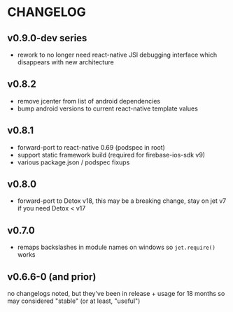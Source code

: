 # CHANGELOG

## v0.9.0-dev series

- rework to no longer need react-native JSI debugging interface which disappears with new architecture

## v0.8.2

- remove jcenter from list of android dependencies
- bump android versions to current react-native template values

## v0.8.1

- forward-port to react-native 0.69 (podspec in root)
- support static framework build (required for firebase-ios-sdk v9)
- various package.json / podspec fixups

## v0.8.0

- forward-port to Detox v18, this may be a breaking change, stay on jet v7 if you need Detox < v17

## v0.7.0

- remaps backslashes in module names on windows so `jet.require()` works

## v0.6.6-0 (and prior)

no changelogs noted, but they've been in release + usage for 18 months so may considered "stable"
(or at least, "useful")